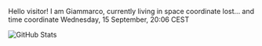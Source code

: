 Hello visitor! I am Giammarco, currently living in space coordinate lost... and time coordinate Wednesday, 15 September, 20:06 CEST

![GitHub Stats](https://github-readme-stats.vercel.app/api?username=grcasanova)

